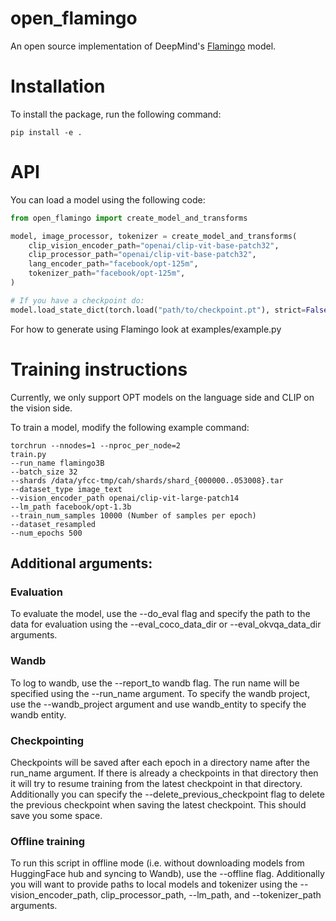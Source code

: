 # open_flamingo

An open source implementation of DeepMind's [Flamingo](https://www.deepmind.com/blog/tackling-multiple-tasks-with-a-single-visual-language-model) model.

# Installation
To install the package, run the following command:
```
pip install -e .
```

# API
You can load a model using the following code:

``` python
from open_flamingo import create_model_and_transforms

model, image_processor, tokenizer = create_model_and_transforms(
    clip_vision_encoder_path="openai/clip-vit-base-patch32",
    clip_processor_path="openai/clip-vit-base-patch32",
    lang_encoder_path="facebook/opt-125m",
    tokenizer_path="facebook/opt-125m", 
)

# If you have a checkpoint do:
model.load_state_dict(torch.load("path/to/checkpoint.pt"), strict=False)

```
For how to generate using Flamingo look at examples/example.py


# Training instructions
Currently, we only support OPT models on the language side and CLIP on the vision side.

To train a model, modify the following example command:
```
torchrun --nnodes=1 --nproc_per_node=2
train.py 
--run_name flamingo3B
--batch_size 32
--shards /data/yfcc-tmp/cah/shards/shard_{000000..053008}.tar
--dataset_type image_text
--vision_encoder_path openai/clip-vit-large-patch14
--lm_path facebook/opt-1.3b
--train_num_samples 10000 (Number of samples per epoch)
--dataset_resampled
--num_epochs 500
```

## Additional arguments:

### Evaluation
To evaluate the model, use the --do_eval flag and specify the path to the data for evaluation using the --eval_coco_data_dir or --eval_okvqa_data_dir arguments.

### Wandb
To log to wandb, use the --report_to wandb flag. The run name will be specified using the --run_name argument. To specify the wandb project, use the --wandb_project argument and use wandb_entity to specify the wandb entity.

### Checkpointing
Checkpoints will be saved after each epoch in a directory name after the run_name argument. If there is already a checkpoints in that directory then it will try to resume training from the latest checkpoint in that directory. Additionally you can specify the --delete_previous_checkpoint flag to delete the previous checkpoint when saving the latest checkpoint. This should save you some space.

### Offline training
To run this script in offline mode (i.e. without downloading models from HuggingFace hub and syncing to Wandb), use the --offline flag. Additionally you will want to provide paths to local models and tokenizer using the --vision_encoder_path, clip_processor_path, --lm_path, and --tokenizer_path arguments.
